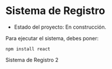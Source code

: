 <h1>Sistema de Registro</h1>

- Estado del proyecto: En construcción.

Para ejecutar el sistema, debes poner:

  ```npm install react```

Sistema de Registro 2
